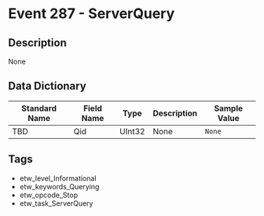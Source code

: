 # Event 287 - ServerQuery

## Description
None

## Data Dictionary
|Standard Name|Field Name|Type|Description|Sample Value|
|---|---|---|---|---|
|TBD|Qid|UInt32|None|`None`|

## Tags
* etw_level_Informational
* etw_keywords_Querying
* etw_opcode_Stop
* etw_task_ServerQuery